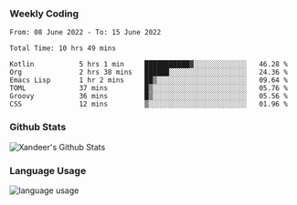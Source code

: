 ### Weekly Coding
<!--START_SECTION:waka-->

```text
From: 08 June 2022 - To: 15 June 2022

Total Time: 10 hrs 49 mins

Kotlin           5 hrs 1 min     ███████████▓░░░░░░░░░░░░░   46.28 %
Org              2 hrs 38 mins   ██████░░░░░░░░░░░░░░░░░░░   24.36 %
Emacs Lisp       1 hr 2 mins     ██▒░░░░░░░░░░░░░░░░░░░░░░   09.64 %
TOML             37 mins         █▒░░░░░░░░░░░░░░░░░░░░░░░   05.76 %
Groovy           36 mins         █▒░░░░░░░░░░░░░░░░░░░░░░░   05.56 %
CSS              12 mins         ▒░░░░░░░░░░░░░░░░░░░░░░░░   01.96 %
```

<!--END_SECTION:waka-->

### Github Stats

![Xandeer's Github Stats](https://github-readme-stats.vercel.app/api?username=xandeer&count_private=true&show_icons=true&hide_border=true&hide_title=true&include_all_commits=true&exclude_repo=xandeer,xandeer.github.io&hide=contribs,prs)

### Language Usage

![language usage](https://github-readme-stats.vercel.app/api/top-langs/?username=xandeer&hide_border=true&hide_title=true&layout=compact&langs_count=6&exclude_repo=xandeer.github.io)

